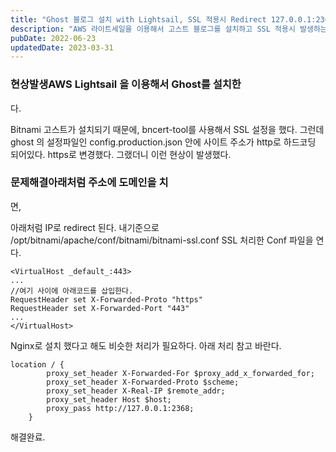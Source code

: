 ```yaml
---
title: "Ghost 블로그 설치 with Lightsail, SSL 적용시 Redirect 127.0.0.1:2368 해결방법"
description: "AWS 라이트세일을 이용해서 고스트 블로그를 설치하고 SSL 적용시 발생하는 문제를 해결합니다."
pubDate: 2022-06-23
updatedDate: 2023-03-31
---
```


### 현상발생AWS Lightsail 을 이용해서 Ghost를 설치한

다.

Bitnami 고스트가 설치되기 때문에, bncert-tool를 사용해서 SSL 설정을 했다.
그런데 ghost 의 설정파일인 config.production.json 안에 사이트 주소가 http로 하드코딩 되어있다. https로 변경했다.
그랬더니 이런 현상이 발생했다.

### 문제해결아래처럼 주소에 도메인을 치

면,

아래처럼 IP로 redirect 된다.
내기준으로 /opt/bitnami/apache/conf/bitnami/bitnami-ssl.conf
SSL 처리한 Conf 파일을 연다.
```
<VirtualHost _default_:443>
...
//여기 사이에 아래코드를 삽입한다. 
RequestHeader set X-Forwarded-Proto "https"
RequestHeader set X-Forwarded-Port "443"
...
</VirtualHost>

```

Nginx로 설치 했다고 해도 비슷한 처리가 필요하다. 아래 처리 참고 바란다.
```
location / {
        proxy_set_header X-Forwarded-For $proxy_add_x_forwarded_for;
        proxy_set_header X-Forwarded-Proto $scheme;
        proxy_set_header X-Real-IP $remote_addr;
        proxy_set_header Host $host;
        proxy_pass http://127.0.0.1:2368;
    }

```

해결완료.